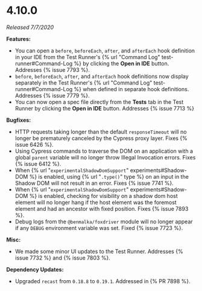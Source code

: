 # 4.10.0

*Released 7/7/2020*

**Features:**

- You can open a `before`, `beforeEach`, `after`, and `afterEach` hook definition in your IDE from the Test Runner's {% url "Command Log" test-runner#Command-Log %} by clicking the **Open in IDE** button. Addresses {% issue 7793 %}.
- `before`, `beforeEach`, `after`, and `afterEach` hook definitions now display separately in the Test Runner's {% url "Command Log" test-runner#Command-Log %} when defined in separate hook definitions. Addresses {% issue 7779 %}.
- You can now open a spec file directly from the **Tests** tab in the Test Runner by clicking the **Open in IDE** button. Addresses {% issue 7713 %}

**Bugfixes:**

- HTTP requests taking longer than the default `responseTimeout` will no longer be prematurely canceled by the Cypress proxy layer. Fixes {% issue 6426 %}.
- Using Cypress commands to traverse the DOM on an application with a global `parent` variable will no longer throw Illegal Invocation errors. Fixes {% issue 6412 %}.
- When {% url "`experimentalShadowDomSupport`" experiments#Shadow-DOM %} is enabled, using {% url "`.type()`" type %} on an input in the Shadow DOM will not result in an error. Fixes {% issue 7741 %}.
- When {% url "`experimentalShadowDomSupport`" experiments#Shadow-DOM %} is enabled, checking for visibility on a shadow dom host element will no longer hang if the host element was the foremost element and had an ancestor with fixed position. Fixes {% issue 7893 %}.
- Debug logs from the `@benmalka/foxdriver` module will no longer appear if any `DEBUG` environment variable was set. Fixed {% issue 7723 %}.

**Misc:**

- We made some minor UI updates to the Test Runner. Addresses {% issue 7732 %} and {% issue 7803 %}.

**Dependency Updates:**

- Upgraded `recast` from `0.18.8` to `0.19.1`. Addressed in {% PR 7898 %}.
